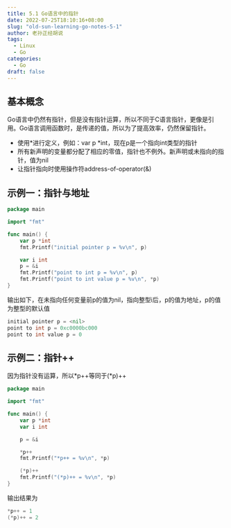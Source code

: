 ```yaml
---
title: 5.1 Go语言中的指针
date: 2022-07-25T18:10:16+08:00
slug: "old-sun-learning-go-notes-5-1"
author: 老孙正经胡说
tags:
  - Linux
  - Go
categories:
  - Go
draft: false
---
```


## 基本概念

Go语言中仍然有指针，但是没有指针运算，所以不同于C语言指针，更像是引用。Go语言调用函数时，是传递的值，所以为了提高效率，仍然保留指针。

- 使用*进行定义，例如：var p *int，现在p是一个指向int类型的指针
- 所有新声明的变量都分配了相应的零值，指针也不例外。新声明或未指向的指针，值为nil
- 让指针指向时使用操作符address-of-operator(&)

## 示例一：指针与地址

```go
package main

import "fmt"

func main() {
    var p *int
    fmt.Printf("initial pointer p = %v\n", p)

    var i int
    p = &i
    fmt.Printf("point to int p = %v\n", p)
    fmt.Printf("point to int value p = %v\n", *p)
}
```

输出如下，在未指向任何变量前p的值为nil，指向整型i后，p的值为地址，p的值为整型的默认值

```go
initial pointer p = <nil>
point to int p = 0xc0000bc000
point to int value p = 0
```

## 示例二：指针++

因为指针没有运算，所以*p++等同于(*p)++

```go
package main

import "fmt"

func main() {
    var p *int
    var i int

    p = &i

    *p++
    fmt.Printf("*p++ = %v\n", *p)

    (*p)++
    fmt.Printf("(*p)++ = %v\n", *p)
}
```

输出结果为

```go
*p++ = 1
(*p)++ = 2
```